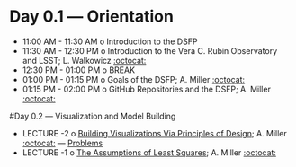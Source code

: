 # Day 0.1 –– Orientation

 * 11:00 AM - 11:30 AM  o  Introduction to the DSFP
 * 11:30 AM - 12:30 PM  o  Introduction to the Vera C. Rubin Observatory and LSST; L. Walkowicz [:octocat:](https://github.com/lmwalkowicz)
 * 12:30 PM - 01:00 PM  o  BREAK
 * 01:00 PM - 01:15 PM  o  Goals of the DSFP; A. Miller [:octocat:](https://github.com/adamamiller)
 * 01:15 PM - 02:00 PM  o  GitHub Repositories and the DSFP; A. Miller [:octocat:](https://github.com/adamamiller)

#Day 0.2 –– Visualization and Model Building

 * LECTURE -2  o  [Building Visualizations Via Principles of Design](Day0/BuildingVisualizationsViaPrincipleOfDesign.pdf); A. Miller [:octocat:](https://github.com/adamamiller) — [Problems](Day0/TooBriefVisualization.ipynb)
 * LECTURE -1  o  [The Assumptions of Least Squares](Day0/LeastSquaresAssumptions.ipynb); A. Miller [:octocat:](https://github.com/adamamiller)
